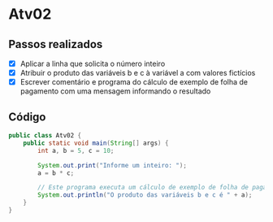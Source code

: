 # Atv02

## Passos realizados

- [x] Aplicar a linha que solicita o número inteiro
- [x] Atribuir o produto das variáveis b e c à variável a com valores fictícios
- [x] Escrever comentário e programa do cálculo de exemplo de folha de pagamento com uma mensagem informando o resultado

## Código

```java
public class Atv02 {
    public static void main(String[] args) {
        int a, b = 5, c = 10;

        System.out.print("Informe um inteiro: ");
        a = b * c;

        // Este programa executa um cálculo de exemplo de folha de pagamento.
        System.out.println("O produto das variáveis b e c é " + a);
    }
}
```
